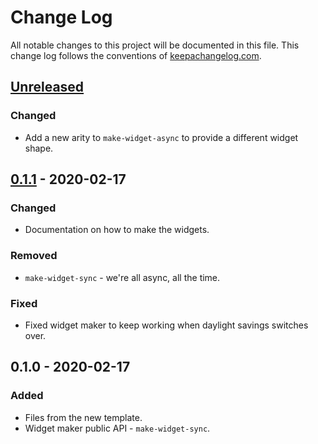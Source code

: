 # Change Log
All notable changes to this project will be documented in this file. This change log follows the conventions of [keepachangelog.com](http://keepachangelog.com/).

## [Unreleased]
### Changed
- Add a new arity to `make-widget-async` to provide a different widget shape.

## [0.1.1] - 2020-02-17
### Changed
- Documentation on how to make the widgets.

### Removed
- `make-widget-sync` - we're all async, all the time.

### Fixed
- Fixed widget maker to keep working when daylight savings switches over.

## 0.1.0 - 2020-02-17
### Added
- Files from the new template.
- Widget maker public API - `make-widget-sync`.

[Unreleased]: https://github.com/your-name/clojure-code-kata/compare/0.1.1...HEAD
[0.1.1]: https://github.com/your-name/clojure-code-kata/compare/0.1.0...0.1.1
